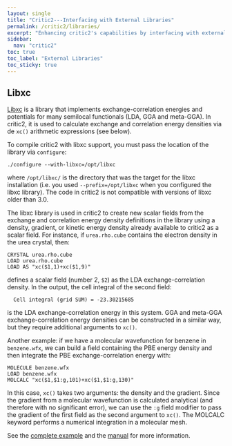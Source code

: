 ```yaml
---
layout: single
title: "Critic2---Interfacing with External Libraries"
permalink: /critic2/libraries/
excerpt: "Enhancing critic2's capabilities by interfacing with external libraries ."
sidebar:
  nav: "critic2"
toc: true
toc_label: "External Libraries"
toc_sticky: true
---
```


## Libxc

[Libxc](http://octopus-code.org/wiki/Libxc) is a library that
implements exchange-correlation energies and potentials for many
semilocal functionals (LDA, GGA and meta-GGA). In critic2, it is used
to calculate exchange and correlation energy densities via de `xc()`
arithmetic expressions (see below).

To compile critic2 with libxc support, you must pass the location of
the library via `configure`:

    ./configure --with-libxc=/opt/libxc

where `/opt/libxc/` is the directory that was the target for the libxc
installation (i.e. you used `--prefix=/opt/libxc` when you configured
the libxc library). The code in critic2 is not compatible with
versions of libxc older than 3.0.

The libxc library is used in critic2 to create new scalar fields from
the exchange and correlation energy density definitions in the library
using a density, gradient, or kinetic energy density already available
to critic2 as a scalar field. For instance, if `urea.rho.cube`
contains the electron density in the urea crystal, then:
~~~
CRYSTAL urea.rho.cube
LOAD urea.rho.cube
LOAD AS "xc($1,1)+xc($1,9)"
~~~
defines a scalar field (number 2, `$2`) as the LDA
exchange-correlation density. In the output, the cell integral of
the second field:
~~~
  Cell integral (grid SUM) = -23.30215685
~~~
is the LDA exchange-correlation energy in this system. GGA and
meta-GGA exchange-correlation energy densities can be constructed in a
similar way, but they require additional arguments to `xc()`.

Another example: if we have a molecular wavefunction for benzene in
`benzene.wfx`, we can build a field containing the PBE energy density
and then integrate the PBE exchange-correlation energy with: 
~~~
MOLECULE benzene.wfx
LOAD benzene.wfx
MOLCALC "xc($1,$1:g,101)+xc($1,$1:g,130)"
~~~
In this case, `xc()` takes two arguments: the density and the
gradient. Since the gradient from a molecular wavefunction is
calculated analytical (and therefore with no significant error), we
can use the `:g` field modifier to pass the gradient of the first
field as the second argument to `xc()`. The MOLCALC keyword performs a
numerical integration in a molecular mesh.

See the [complete example](/critic2/examplenoexist/) and the
[manual](/critic2/examplenoexist) for more information.
